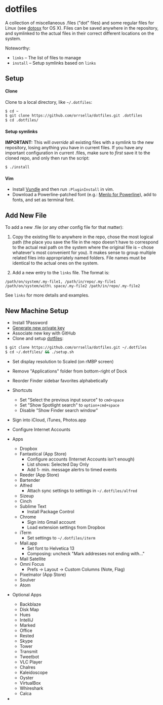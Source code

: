 # dotfiles

A collection of miscellaneous .files ("dot" files) and some regular files for Linux (see [dotosx](https://github.com/orrsella/dotfiles) for OS X). Files can be saved anywhere in the repository, and symlinked to the actual files in their correct different locations on the system.

Noteworthy:

* `links` – The list of files to manage
* `install` – Setup symlinks based on `links`

## Setup

#### Clone

Clone to a local directory, like `~/.dotfiles`:

```bash
$ cd ~
$ git clone https://github.com/orrsella/dotfiles.git .dotfiles
$ cd .dotfiles/
```

#### Setup symlinks

**IMPORTANT:** This will *override* all existing files with a symlink to the new repository, losing anything you have in current files. If you have any important configuration in current .files, make sure to *first* save it to the cloned repo, and only then run the script:

```bash
$ ./install
```

#### Vim

- Install [Vundle](https://github.com/VundleVim/Vundle.vim) and then run `:PluginInstall` in vim.
- Download a Powerline-patched font (e.g.: [Menlo for Powerline](https://github.com/abertsch/Menlo-for-Powerline)), add to fonts, and set as terminal font.

## Add New File

To add a new .file (or any other config file for that matter):

1. Copy the existing file to anywhere in the repo, chose the most logical path (the place you save the file in the repo doesn't have to correspond to the actual real path on the system where the original file is – chose whatever's most convenient for you). It makes sense to group multiple related files into appropriately named folders. File names must be identical to the actual ones on the system.

2. Add a new entry to the `links` file. The format is:

```
/path/on/system/.my-file1, /path/in/repo/.my-file1
/path/on/system/with\ space/.my-file2 /path/in/repo/.my-file2
```

See `links` for more details and examples.





## New Machine Setup

- Install 1Password
- [Generate new private key](https://help.github.com/articles/generating-a-new-ssh-key-and-adding-it-to-the-ssh-agent/)
- Associate new key with GitHub
- Clone and setup [dotfiles](https://github.com/orrsella/dotfiles):

```bash
$ git clone https://github.com/orrsella/dotfiles.git ~/.dotfiles
$ cd ~/.dotfiles/ && ./setup.sh
```

- Set display resolution to Scaled (on rMBP screen)
- Remove "Applications" folder from bottom-right of Dock
- Reorder Finder sidebar favorites alphabetically
- Shortcuts
    - Set "Select the previous input source" to `cmd+space`
    - Set "Show Spotlight search" to `option+cmd+space`
    - Disable "Show Finder search window"
- Sign into iCloud, iTunes, Photos.app
- Configure Internet Accounts
- Apps
    - Dropbox
    - Fantastical (App Store)
    	- Configure accounts (Internet Accounts isn't enough)
    	- List shows: Selected Day Only
    	- Add 1- min. message alertrs to timed events
    - Reeder (App Store)
    - Bartender
    - Alfred
    	- Attach sync settings to settings in `~/.dotfiles/alfred`
    - Sizeup
    - Cinch
    - Sublime Text
        - Install Package Control
    - Chrome
    	- Sign into Gmail account
    	- Load extension settings from Dropbox
    - iTerm
    	- Set settings to `~/.dotfiles/iterm`
	- Mail.app
		- Set font to Helvetica 13
		- Composing: uncheck "Mark addresses not ending with..."
	- Mail Satellite
	- Omni Focus
		- Prefs -> Layout -> Custom Columns (Note, Flag)
	- Pixelmator (App Store)
	- Soulver
	- Atom
- Optional Apps
    - Backblaze
    - Disk Map
    - Hues
    - IntelliJ
    - Marked
    - Office
    - Rested
    - Skype
    - Tower
    - Transmit
    - Tweetbot
    - VLC Player
	- Chalres
	- Kaleidoscope
	- Oyster
	- VirtualBox
	- Whireshark
	- Calca







-
